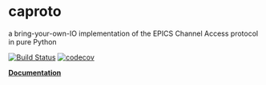 # caproto

a bring-your-own-IO implementation of the EPICS Channel Access protocol in pure
Python

[![Build Status](https://travis-ci.org/NSLS-II/caproto.svg?branch=master)](https://travis-ci.org/NSLS-II/caproto) [![codecov](https://codecov.io/gh/NSLS-II/caproto/branch/master/graph/badge.svg)](https://codecov.io/gh/NSLS-II/caproto)

[**Documentation**](https://nsls-ii.github.io/caproto/doc/)
